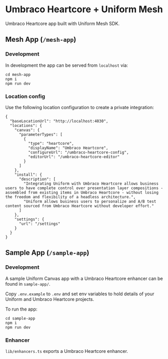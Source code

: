 # Umbraco Heartcore + Uniform Mesh

Umbraco Heartcore app built with Uniform Mesh SDK.

## Mesh App (`/mesh-app`)

### Development

In development the app can be served from `localhost` via:

```
cd mesh-app
npm i
npm run dev
```

### Location config

Use the following location configuration to create a private integration:

```
{
  "baseLocationUrl": "http://localhost:4030",
  "locations": {
    "canvas": {
      "parameterTypes": [
        {
          "type": "heartcore",
          "displayName": "Umbraco Heartcore",
          "configureUrl": "/umbraco-heartcore-config",
          "editorUrl": "/umbraco-heartcore-editor"
        }
      ]
    },
    "install": {
      "description": [
        "Integrating Uniform with Umbraco Heartcore allows business users to have complete control over presentation layer compositions - assembled from existing items in Umbraco Heartcore - without losing the freedom and flexibility of a headless architecture.",
        "Uniform allows business users to personalize and A/B test content sourced from Umbraco Heartcore without developer effort."
      ]
    },
    "settings": {
      "url": "/settings"
    }
  }
}
```

## Sample App (`/sample-app`)

### Development

A sample Uniform Canvas app with a Umbraco Heartcore enhancer can be found in `sample-app/`.

Copy `.env.example` to `.env` and set env variables to hold details of your Uniform and Umbraco Heartcore projects.

To run the app:

```
cd sample-app
npm i
npm run dev
```

### Enhancer

`lib/enhancers.ts` exports a Umbraco Heartcore enhancer.
